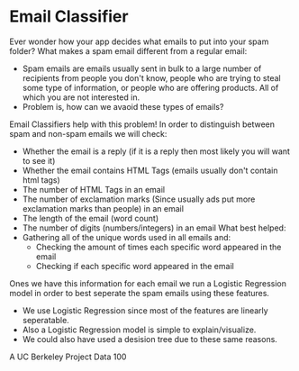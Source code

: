 # Email Classifier

Ever wonder how your app decides what emails to put into your spam folder?
What makes a spam email different from a regular email:
- Spam emails are emails usually sent in bulk to a large number of recipients from people you don't know, people who are trying to steal some type of information, or people who are offering products. All of which you are not interested in. 
- Problem is, how can we avaoid these types of emails?

Email Classifiers help with this problem! 
In order to distinguish between spam and non-spam emails we will check:
  - Whether the email is a reply (if it is a reply then most likely you will want to see it)
  - Whether the email contains HTML Tags (emails usually don't contain html tags)
  - The number of HTML Tags in an email
  - The number of exclamation marks (Since usually ads put more exclamation marks than people) in an email
  - The length of the email (word count)
  - The number of digits (numbers/integers) in an email
  What best helped:
  - Gathering all of the unique words used in all emails and:
    - Checking the amount of times each specific word appeared in the email
    - Checking if each specific word appeared in the email

Ones we have this information for each email we run a Logistic Regression model in order to best seperate the spam emails using these features. 
- We use Logistic Regression since most of the features are linearly seperatable. 
- Also a Logistic Regression model is simple to explain/visualize.  
- We could also have used a desision tree due to these same reasons.


A UC Berkeley Project Data 100
